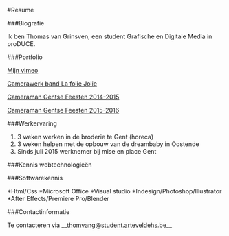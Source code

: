 
#Resume

###Biografie

Ik ben Thomas van Grinsven, een student Grafische en Digitale Media in proDUCE. 

###Portfolio

[Mijn vimeo](https://vimeo.com/thomasvangrinsven)

[Camerawerk band La folie Jolie](https://www.facebook.com/LaFolieJolie/videos/vb.158949517466202/1115028245191653/?type=2&theater)

[Cameraman Gentse Feesten 2014-2015](https://www.youtube.com/watch?v=VkjT4y0oihM)

[Cameraman Gentse Feesten 2015-2016](https://www.youtube.com/watch?v=a8WhuKnb__I)


###Werkervaring

1. 3 weken werken in de broderie te Gent (horeca)
2. 3 weken helpen met de opbouw van de dreambaby in Oostende
3. Sinds juli 2015 werknemer bij mise en place Gent

###Kennis webtechnologieën

###Softwarekennis

*Html/Css
*Microsoft Office 
*Visual studio
*Indesign/Photoshop/Illustrator
*After Effects/Premiere Pro/Blender

###Contactinformatie

Te contacteren via __thomvang@student.arteveldehs.be__
